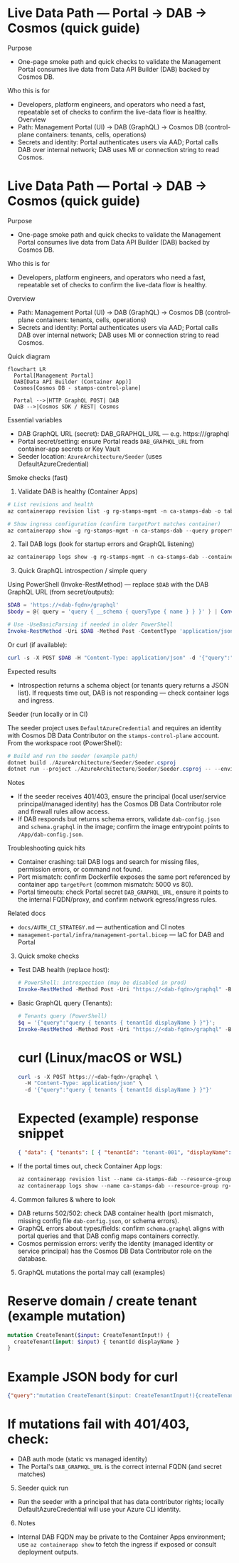 # Live Data Path — Portal → DAB → Cosmos (quick guide)

Purpose
- One-page smoke path and quick checks to validate the Management Portal consumes live data from Data API Builder (DAB) backed by Cosmos DB.

Who this is for
- Developers, platform engineers, and operators who need a fast, repeatable set of checks to confirm the live-data flow is healthy.
Overview
- Path: Management Portal (UI) → DAB (GraphQL) → Cosmos DB (control-plane containers: tenants, cells, operations)
- Secrets and identity: Portal authenticates users via AAD; Portal calls DAB over internal network; DAB uses MI or connection string to read Cosmos.
 # Live Data Path — Portal → DAB → Cosmos (quick guide)

 Purpose
 - One-page smoke path and quick checks to validate the Management Portal consumes live data from Data API Builder (DAB) backed by Cosmos DB.

 Who this is for
 - Developers, platform engineers, and operators who need a fast, repeatable set of checks to confirm the live-data flow is healthy.

 Overview
 - Path: Management Portal (UI) → DAB (GraphQL) → Cosmos DB (control-plane containers: tenants, cells, operations)
 - Secrets and identity: Portal authenticates users via AAD; Portal calls DAB over internal network; DAB uses MI or connection string to read Cosmos.

 Quick diagram

 ```mermaid
 flowchart LR
   Portal[Management Portal]
   DAB[Data API Builder (Container App)]
   Cosmos[Cosmos DB - stamps-control-plane]

   Portal -->|HTTP GraphQL POST| DAB
   DAB -->|Cosmos SDK / REST| Cosmos
 ```

 Essential variables
 - DAB GraphQL URL (secret): DAB_GRAPHQL_URL — e.g. https://<internal-fqdn>/graphql
 - Portal secret/setting: ensure Portal reads `DAB_GRAPHQL_URL` from container-app secrets or Key Vault
 - Seeder location: `AzureArchitecture/Seeder` (uses DefaultAzureCredential)

 Smoke checks (fast)

 1) Validate DAB is healthy (Container Apps)

 ```powershell
 # List revisions and health
 az containerapp revision list -g rg-stamps-mgmt -n ca-stamps-dab -o table

 # Show ingress configuration (confirm targetPort matches container)
 az containerapp show -g rg-stamps-mgmt -n ca-stamps-dab --query properties.configuration.ingress
 ```

 2) Tail DAB logs (look for startup errors and GraphQL listening)

 ```powershell
 az containerapp logs show -g rg-stamps-mgmt -n ca-stamps-dab --container dab --tail 200
 ```

 3) Quick GraphQL introspection / simple query

 Using PowerShell (Invoke-RestMethod) — replace `$DAB` with the DAB GraphQL URL (from secret/outputs):

 ```powershell
 $DAB = 'https://<dab-fqdn>/graphql'
 $body = @{ query = 'query { __schema { queryType { name } } }' } | ConvertTo-Json

 # Use -UseBasicParsing if needed in older PowerShell
 Invoke-RestMethod -Uri $DAB -Method Post -ContentType 'application/json' -Body $body
 ```

 Or curl (if available):

 ```powershell
 curl -s -X POST $DAB -H "Content-Type: application/json" -d '{"query":"{ tenants { tenantId name } }"}' | jq
 ```

 Expected results
 - Introspection returns a schema object (or tenants query returns a JSON list). If requests time out, DAB is not responding — check container logs and ingress.

 Seeder (run locally or in CI)

 The seeder project uses `DefaultAzureCredential` and requires an identity with Cosmos DB Data Contributor on the `stamps-control-plane` account.
 From the workspace root (PowerShell):

 ```powershell
 # Build and run the seeder (example path)
 dotnet build ./AzureArchitecture/Seeder/Seeder.csproj
 dotnet run --project ./AzureArchitecture/Seeder/Seeder.csproj -- --environment dev
 ```

 Notes
 - If the seeder receives 401/403, ensure the principal (local user/service principal/managed identity) has the Cosmos DB Data Contributor role and firewall rules allow access.
 - If DAB responds but returns schema errors, validate `dab-config.json` and `schema.graphql` in the image; confirm the image entrypoint points to `/App/dab-config.json`.

 Troubleshooting quick hits

 - Container crashing: tail DAB logs and search for missing files, permission errors, or command not found.
 - Port mismatch: confirm Dockerfile exposes the same port referenced by container app `targetPort` (common mismatch: 5000 vs 80).
 - Portal timeouts: check Portal secret `DAB_GRAPHQL_URL`, ensure it points to the internal FQDN/proxy, and confirm network egress/ingress rules.

 Related docs
 - `docs/AUTH_CI_STRATEGY.md` — authentication and CI notes
 - `management-portal/infra/management-portal.bicep` — IaC for DAB and Portal

3) Quick smoke checks
- Test DAB health (replace host):
  ```powershell
  # PowerShell: introspection (may be disabled in prod)
  Invoke-RestMethod -Method Post -Uri "https://<dab-fqdn>/graphql" -Body '{"query":"{ __schema { types { name } } }"}' -ContentType 'application/json'
  ```
- Basic GraphQL query (Tenants):
  ```powershell
  # Tenants query (PowerShell)
  $q = '{"query":"query { tenants { tenantId displayName } }"}';
  Invoke-RestMethod -Method Post -Uri "https://<dab-fqdn>/graphql" -Body $q -ContentType 'application/json'
  ```

  # curl (Linux/macOS or WSL)
  ```powershell
  curl -s -X POST https://<dab-fqdn>/graphql \
    -H "Content-Type: application/json" \
    -d '{"query":"query { tenants { tenantId displayName } }"}'
  ```

  # Expected (example) response snippet
  ```json
  { "data": { "tenants": [ { "tenantId": "tenant-001", "displayName": "Acme Ltd" } ] } }
  ```
- If the portal times out, check Container App logs:
  ```powershell
  az containerapp revision list --name ca-stamps-dab --resource-group rg-stamps-mgmt --output table
  az containerapp logs show --name ca-stamps-dab --resource-group rg-stamps-mgmt --revision <revision-name>
  ```

4) Common failures & where to look
- DAB returns 502/502: check DAB container health (port mismatch, missing config file `dab-config.json`, or schema errors).
- GraphQL errors about types/fields: confirm `schema.graphql` aligns with portal queries and that DAB config maps containers correctly.
- Cosmos permission errors: verify the identity (managed identity or service principal) has the Cosmos DB Data Contributor role on the database.

5) GraphQL mutations the portal may call (examples)

  # Reserve domain / create tenant (example mutation)
  ```graphql
  mutation CreateTenant($input: CreateTenantInput!) {
    createTenant(input: $input) { tenantId displayName }
  }
  ```

  # Example JSON body for curl
  ```json
  {"query":"mutation CreateTenant($input: CreateTenantInput!){createTenant(input:$input){tenantId displayName}}","variables":{"input":{"displayName":"New Tenant","tenantId":"tenant-123"}}}
  ```

  # If mutations fail with 401/403, check:
  - DAB auth mode (static vs managed identity)
  - The Portal's `DAB_GRAPHQL_URL` is the correct internal FQDN (and secret matches)

5) Seeder quick run
- Run the seeder with a principal that has data contributor rights; locally DefaultAzureCredential will use your Azure CLI identity.

6) Notes
- Internal DAB FQDN may be private to the Container Apps environment; use `az containerapp show` to fetch the ingress if exposed or consult deployment outputs.



